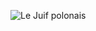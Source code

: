 ![Le Juif polonais](https://upload.wikimedia.org/wikipedia/commons/thumb/3/36/Albury_railway_station%2C_Australia.jpg/500px-Albury_railway_station%2C_Australia.jpg)